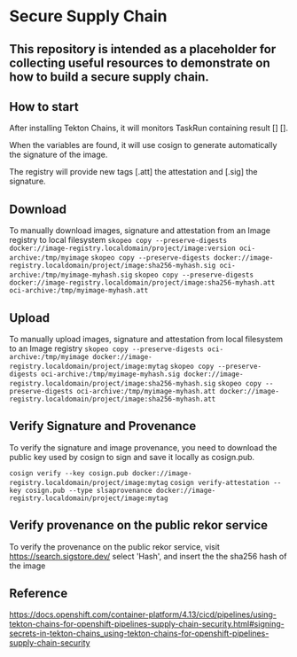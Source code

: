 # Secure Supply Chain

## This repository is intended as a placeholder for collecting useful resources to demonstrate on how to build a secure supply chain.

## How to start
After installing Tekton Chains, it will monitors TaskRun containing result [] [].

When the variables are found, it will use cosign to generate automatically the signature of the image.

The registry will provide new tags [.att] the attestation and [.sig] the signature.

## Download

To manually download images, signature and attestation from an Image registry to local filesystem
`skopeo copy --preserve-digests docker://image-registry.localdomain/project/image:version oci-archive:/tmp/myimage`
`skopeo copy --preserve-digests docker://image-registry.localdomain/project/image:sha256-myhash.sig oci-archive:/tmp/myimage-myhash.sig`
`skopeo copy --preserve-digests docker://image-registry.localdomain/project/image:sha256-myhash.att oci-archive:/tmp/myimage-myhash.att`

## Upload

To manually upload images, signature and attestation from local filesystem to an Image registry
`skopeo copy --preserve-digests oci-archive:/tmp/myimage docker://image-registry.localdomain/project/image:mytag`
`skopeo copy --preserve-digests oci-archive:/tmp/myimage-myhash.sig docker://image-registry.localdomain/project/image:sha256-myhash.sig`
`skopeo copy --preserve-digests oci-archive:/tmp/myimage-myhash.att docker://image-registry.localdomain/project/image:sha256-myhash.att`

## Verify Signature and Provenance

To verify the signature and image provenance, you need to download the public key used by cosign to sign and save it locally as cosign.pub.

`cosign verify --key cosign.pub docker://image-registry.localdomain/project/image:mytag`
`cosign verify-attestation --key cosign.pub --type slsaprovenance docker://image-registry.localdomain/project/image:mytag`

## Verify provenance on the public rekor service

To verify the provenance on the public rekor service, visit https://search.sigstore.dev/ select 'Hash', and insert the the sha256 hash of the image 

## Reference

https://docs.openshift.com/container-platform/4.13/cicd/pipelines/using-tekton-chains-for-openshift-pipelines-supply-chain-security.html#signing-secrets-in-tekton-chains_using-tekton-chains-for-openshift-pipelines-supply-chain-security